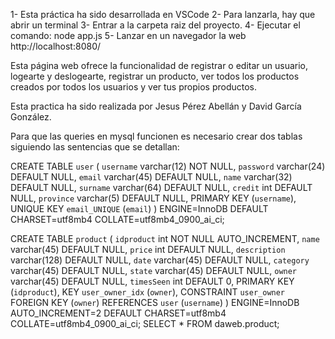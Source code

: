 1- Esta práctica ha sido desarrollada en VSCode
2- Para lanzarla, hay que abrir un terminal
3- Entrar a la carpeta raiz del proyecto.
4- Ejecutar el comando: node app.js
5- Lanzar en un navegador la web http://localhost:8080/

Esta página web ofrece la funcionalidad de registrar o editar un usuario, logearte y deslogearte, registrar un producto, 
ver todos los productos creados por todos los usuarios y ver tus propios productos.

Esta practica ha sido realizada por Jesus Pérez Abellán y David García González.

Para que las queries en mysql funcionen es necesario crear dos tablas siguiendo las sentencias que se detallan:

CREATE TABLE `user` (
  `username` varchar(12) NOT NULL,
  `password` varchar(24) DEFAULT NULL,
  `email` varchar(45) DEFAULT NULL,
  `name` varchar(32) DEFAULT NULL,
  `surname` varchar(64) DEFAULT NULL,
  `credit` int DEFAULT NULL,
  `province` varchar(5) DEFAULT NULL,
  PRIMARY KEY (`username`),
  UNIQUE KEY `email_UNIQUE` (`email`)
) ENGINE=InnoDB DEFAULT CHARSET=utf8mb4 COLLATE=utf8mb4_0900_ai_ci;

CREATE TABLE `product` (
  `idproduct` int NOT NULL AUTO_INCREMENT,
  `name` varchar(45) DEFAULT NULL,
  `price` int DEFAULT NULL,
  `description` varchar(128) DEFAULT NULL,
  `date` varchar(45) DEFAULT NULL,
  `category` varchar(45) DEFAULT NULL,
  `state` varchar(45) DEFAULT NULL,
  `owner` varchar(45) DEFAULT NULL,
  `timesSeen` int DEFAULT 0,
  PRIMARY KEY (`idproduct`),
  KEY `user_owner_idx` (`owner`),
  CONSTRAINT `user_owner` FOREIGN KEY (`owner`) REFERENCES `user` (`username`)
) ENGINE=InnoDB AUTO_INCREMENT=2 DEFAULT CHARSET=utf8mb4 COLLATE=utf8mb4_0900_ai_ci;
SELECT * FROM daweb.product;

